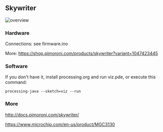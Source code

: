 ## Skywriter

![overview](./test.gif)


### Hardware

Connections: see firmware.ino

More: https://shop.pimoroni.com/products/skywriter?variant=1047423445


### Software

If you don't have it, install processing.org and run viz.pde, or execute this command:

    processing-java --sketch=viz --run


### More

http://docs.pimoroni.com/skywriter/

https://www.microchip.com/en-us/product/MGC3130


